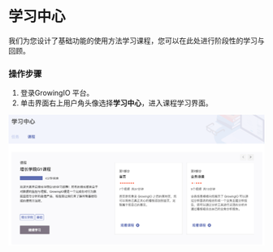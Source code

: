 # 学习中心

我们为您设计了基础功能的使用方法学习课程，您可以在此处进行阶段性的学习与回顾。

### 操作步骤

1. 登录GrowingIO 平台。
2. 单击界面右上用户角头像选择**学习中心**，进入课程学习界面。

![](../../../.gitbook/assets/image%20%28177%29.png)

